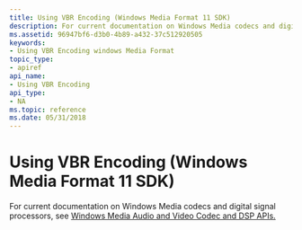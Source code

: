 ```yaml
---
title: Using VBR Encoding (Windows Media Format 11 SDK)
description: For current documentation on Windows Media codecs and digital signal processors, see Windows Media Audio and Video Codec and DSP APIs.
ms.assetid: 96947bf6-d3b0-4b89-a432-37c512920505
keywords:
- Using VBR Encoding windows Media Format
topic_type:
- apiref
api_name:
- Using VBR Encoding
api_type:
- NA
ms.topic: reference
ms.date: 05/31/2018
---
```


# Using VBR Encoding (Windows Media Format 11 SDK)

For current documentation on Windows Media codecs and digital signal processors, see [Windows Media Audio and Video Codec and DSP APIs.](/previous-versions//dd464626(v=vs.85))

 

 
